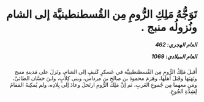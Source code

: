 <h1 dir="rtl">تَوَجُّهُ مَلِكِ الرُّومِ مِن القُسطنطينيَّة إلى الشام ونُزولُه منبج .</h1>

<h5 dir="rtl">العام الهجري:  462

العام الميلادي: 1069

</h5>

<p dir="rtl">أَقبلَ مَلِكُ الرُّومِ مِن القُسطنطينِيَّة في عَسكرٍ كَثيفٍ إلى الشامِ، ونَزلَ على مَدينةِ منبج ونَهبَها وقَتلَ أَهلَها، وهَزمَ محمودَ بن صالحِ بن مرداس، وبني كِلابٍ، وابنَ حسَّان الطائيَّ، ومَن معهما مِن جُموعِ العَربِ، ثم إنَّ مَلِكَ الرُّومِ ارتَحلَ وعادَ إلى بِلادِه، ولم يُمكِنهُ المَقامُ لِشِدَّةِ الجُوعِ.</p></br>
